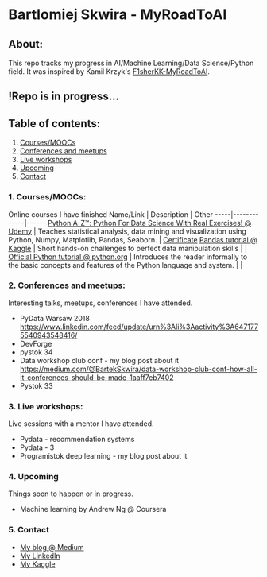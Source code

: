 # Bartlomiej Skwira - MyRoadToAI

## About:
This repo tracks my progress in AI/Machine Learning/Data Science/Python field. It was inspired by Kamil Krzyk's [F1sherKK-MyRoadToAI](https://github.com/FisherKK/F1sherKK-MyRoadToAI).  


## !Repo is in progress...

## Table of contents:

1. [Courses/MOOCs](https://github.com/BartlomiejSkwira/MyRoadToAI#1-courses)
2. [Conferences and meetups](https://github.com/BartlomiejSkwira/MyRoadToAI#2-conferences-and-meetups)
3. [Live workshops](https://github.com/BartlomiejSkwira/MyRoadToAI#3-live-workshops)
4. [Upcoming](https://github.com/BartlomiejSkwira/MyRoadToAI#4-upcoming)
5. [Contact](https://github.com/BartlomiejSkwira/MyRoadToAI#5-contact)


### 1. Courses/MOOCs:
Online courses I have finished
Name/Link | Description |  Other
-----|-------------|------
[Python A-Z™: Python For Data Science With Real Exercises! @ Udemy](https://www.udemy.com/python-coding/learn/v4/overview) | Teaches statistical analysis, data mining and visualization using Python, Numpy, Matplotlib, Pandas, Seaborn. | [Certificate](https://www.udemy.com/certificate/UC-CI7PT7QR)
[Pandas tutorial @ Kaggle](https://www.kaggle.com/learn/pandas) | Short hands-on challenges to perfect data manipulation skills | |
[Official Python tutorial @ python.org](https://docs.python.org/3/tutorial/) | Introduces the reader informally to the basic concepts and features of the Python language and system. | |

### 2. Conferences and meetups:
Interesting talks, meetups, conferences I have attended.
- PyData Warsaw 2018 https://www.linkedin.com/feed/update/urn%3Ali%3Aactivity%3A6471775540943548416/
- DevForge
- pystok 34
- Data workshop club conf - my blog post about it https://medium.com/@BartekSkwira/data-workshop-club-conf-how-all-it-conferences-should-be-made-1aaff7eb7402
- Pystok 33

### 3. Live workshops:
Live sessions with a mentor I have attended.
- Pydata - recommendation systems
- Pydata - 3
- Programistok deep learning - my blog post about it

### 4. Upcoming
Things soon to happen or in progress.
- Machine learning by Andrew Ng @ Coursera


### 5. Contact
- [My blog @ Medium](https://medium.com/@BartekSkwira)
- [My LinkedIn](https://www.linkedin.com/in/bartlomiejskwira/)
- [My Kaggle](https://www.kaggle.com/bartekskwira)
